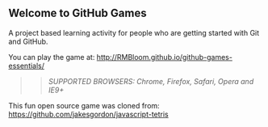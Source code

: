 ## Welcome to GitHub Games

A project based learning activity for people who are getting started with Git and GitHub.

You can play the game at: http://RMBloom.github.io/github-games-essentials/

>> _*SUPPORTED BROWSERS*: Chrome, Firefox, Safari, Opera and IE9+_

This fun open source game was cloned from: https://github.com/jakesgordon/javascript-tetris
